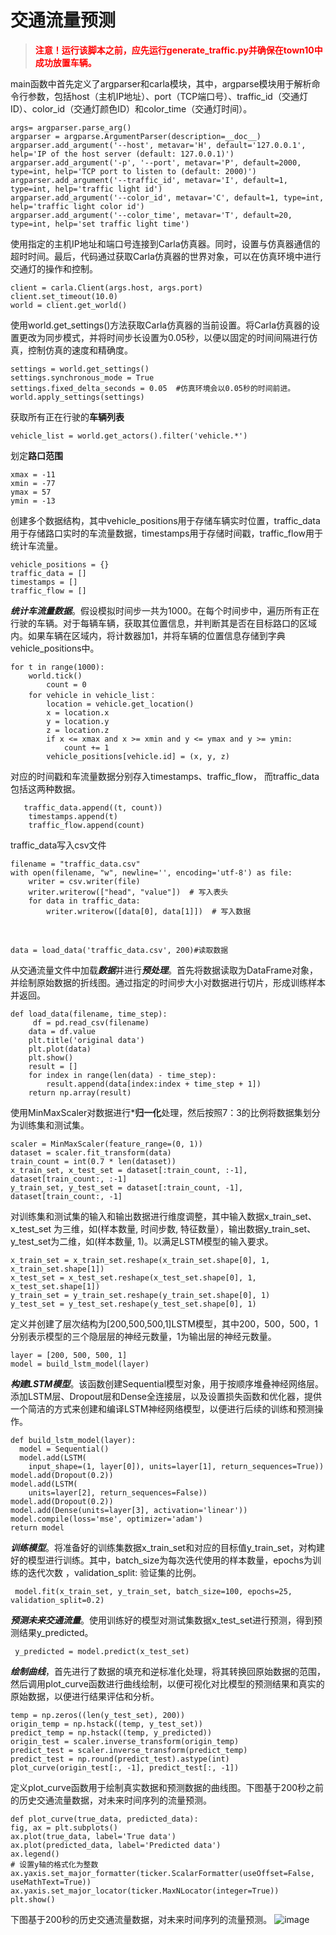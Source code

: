 # 交通流量预测

>
>**<font color='red'>注意！运行该脚本之前，应先运行generate_traffic.py并确保在town10中成功放置车辆。</font>**


main函数中首先定义了argparser和carla模块，其中，argparse模块用于解析命令行参数，包括host（主机IP地址）、port（TCP端口号）、traffic_id（交通灯ID）、color_id（交通灯颜色ID）和color_time（交通灯时间）。

    args= argparser.parse_arg()
    argparser = argparse.ArgumentParser(description=__doc__)
    argparser.add_argument('--host', metavar='H', default='127.0.0.1', help='IP of the host server (default: 127.0.0.1)')
    argparser.add_argument('-p', '--port', metavar='P', default=2000, type=int, help='TCP port to listen to (default: 2000)')
    argparser.add_argument('--traffic_id', metavar='I', default=1, type=int, help='traffic light id')
    argparser.add_argument('--color_id', metavar='C', default=1, type=int, help='traffic light color id')
    argparser.add_argument('--color_time', metavar='T', default=20, type=int, help='set traffic light time') 

    
使用指定的主机IP地址和端口号连接到Carla仿真器。同时，设置与仿真器通信的超时时间。最后，代码通过获取Carla仿真器的世界对象，可以在仿真环境中进行交通灯的操作和控制。

    client = carla.Client(args.host, args.port)
    client.set_timeout(10.0)  
    world = client.get_world()  
    
使用world.get_settings()方法获取Carla仿真器的当前设置。将Carla仿真器的设置更改为同步模式，并将时间步长设置为0.05秒，以便以固定的时间间隔进行仿真，控制仿真的速度和精确度。
    
    settings = world.get_settings()
    settings.synchronous_mode = True
    settings.fixed_delta_seconds = 0.05  #仿真环境会以0.05秒的时间前进。
    world.apply_settings(settings)


获取所有正在行驶的**车辆列表**

    vehicle_list = world.get_actors().filter('vehicle.*')   

 
划定**路口范围**

    xmax = -11
    xmin = -77
    ymax = 57
    ymin = -13

创建多个数据结构，其中vehicle_positions用于存储车辆实时位置，traffic_data用于存储路口实时的车流量数据，timestamps用于存储时间戳，traffic_flow用于统计车流量。
  
    vehicle_positions = {}
    traffic_data = []
    timestamps = []
    traffic_flow = []

  ***统计车流量数据***。假设模拟时间步一共为1000。在每个时间步中，遍历所有正在行驶的车辆。对于每辆车辆，获取其位置信息，并判断其是否在目标路口的区域内。如果车辆在区域内，将计数器加1，并将车辆的位置信息存储到字典vehicle_positions中。 
    
    for t in range(1000):  
        world.tick()
            count = 0
        for vehicle in vehicle_list：
            location = vehicle.get_location()
            x = location.x
            y = location.y
            z = location.z
            if x <= xmax and x >= xmin and y <= ymax and y >= ymin:
                count += 1
            vehicle_positions[vehicle.id] = (x, y, z)


对应的时间戳和车流量数据分别存入timestamps、traffic_flow， 而traffic_data包括这两种数据。
       
       traffic_data.append((t, count))
        timestamps.append(t)
        traffic_flow.append(count)
   
traffic_data写入csv文件
    
    filename = "traffic_data.csv"
    with open(filename, "w", newline='', encoding='utf-8') as file:
        writer = csv.writer(file)
        writer.writerow(["head", "value"])  # 写入表头
        for data in traffic_data:
            writer.writerow([data[0], data[1]])  # 写入数据
<br>
    
    data = load_data('traffic_data.csv', 200)#读取数据
    

从交通流量文件中加载***数据***并进行***预处理***。首先将数据读取为DataFrame对象，并绘制原始数据的折线图。通过指定的时间步大小对数据进行切片，形成训练样本并返回。
    
    def load_data(filename, time_step):
         df = pd.read_csv(filename)
        data = df.value
        plt.title('original data')
        plt.plot(data)
        plt.show()
        result = []
        for index in range(len(data) - time_step):
            result.append(data[index:index + time_step + 1])
        return np.array(result)

使用MinMaxScaler对数据进行***归一化**处理，然后按照7：3的比例将数据集划分为训练集和测试集。
   
    scaler = MinMaxScaler(feature_range=(0, 1))
    dataset = scaler.fit_transform(data)
    train_count = int(0.7 * len(dataset))
    x_train_set, x_test_set = dataset[:train_count, :-1], dataset[train_count:, :-1]
    y_train_set, y_test_set = dataset[:train_count, -1], dataset[train_count:, -1]
    
对训练集和测试集的输入和输出数据进行维度调整，其中输入数据x_train_set、x_test_set 为三维，如(样本数量, 时间步数, 特征数量），输出数据y_train_set、y_test_set为二维，如(样本数量, 1)。以满足LSTM模型的输入要求。
   
    x_train_set = x_train_set.reshape(x_train_set.shape[0], 1, x_train_set.shape[1])
    x_test_set = x_test_set.reshape(x_test_set.shape[0], 1, x_test_set.shape[1])
    y_train_set = y_train_set.reshape(y_train_set.shape[0], 1)
    y_test_set = y_test_set.reshape(y_test_set.shape[0], 1)

定义并创建了层次结构为[200,500,500,1]LSTM模型，其中200，500，500，1分别表示模型的三个隐层层的神经元数量，1为输出层的神经元数量。
   
    layer = [200, 500, 500, 1]
    model = build_lstm_model(layer)
    
***构建LSTM模型***。该函数创建Sequential模型对象，用于按顺序堆叠神经网络层。添加LSTM层、Dropout层和Dense全连接层，以及设置损失函数和优化器，提供一个简洁的方式来创建和编译LSTM神经网络模型，以便进行后续的训练和预测操作。
   
    def build_lstm_model(layer):
      model = Sequential()
      model.add(LSTM(
        input_shape=(1, layer[0]), units=layer[1], return_sequences=True))
    model.add(Dropout(0.2))
    model.add(LSTM(
        units=layer[2], return_sequences=False))
    model.add(Dropout(0.2))
    model.add(Dense(units=layer[3], activation='linear'))
    model.compile(loss='mse', optimizer='adam')
    return model

***训练模型***。将准备好的训练集数据x_train_set和对应的目标值y_train_set，对构建好的模型进行训练。其中，batch_size为每次迭代使用的样本数量，epochs为训练的迭代次数 ，validation_split: 验证集的比例。
     
     model.fit(x_train_set, y_train_set, batch_size=100, epochs=25, validation_split=0.2)

***预测未来交通流量***。使用训练好的模型对测试集数据x_test_set进行预测，得到预测结果y_predicted。
     
     y_predicted = model.predict(x_test_set)

 ***绘制曲线***，首先进行了数据的填充和逆标准化处理，将其转换回原始数据的范围，然后调用plot_curve函数进行曲线绘制，以便可视化对比模型的预测结果和真实的原始数据，以便进行结果评估和分析。
    
    temp = np.zeros((len(y_test_set), 200))
    origin_temp = np.hstack((temp, y_test_set))
    predict_temp = np.hstack((temp, y_predicted))
    origin_test = scaler.inverse_transform(origin_temp)
    predict_test = scaler.inverse_transform(predict_temp)
    predict_test = np.round(predict_test).astype(int)
    plot_curve(origin_test[:, -1], predict_test[:, -1])

定义plot_curve函数用于绘制真实数据和预测数据的曲线图。下图基于200秒之前的历史交通流量数据，对未来时间序列的流量预测。

    def plot_curve(true_data, predicted_data):
    fig, ax = plt.subplots()
    ax.plot(true_data, label='True data')
    ax.plot(predicted_data, label='Predicted data')
    ax.legend()
    # 设置y轴的格式化为整数
    ax.yaxis.set_major_formatter(ticker.ScalarFormatter(useOffset=False, useMathText=True))
    ax.yaxis.set_major_locator(ticker.MaxNLocator(integer=True))
    plt.show()

下图基于200秒的历史交通流量数据，对未来时间序列的流量预测。
![image](img/traffic_prediction.png)


















